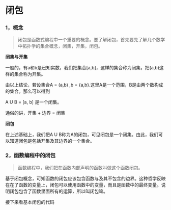 # 闭包

### 1，概念

> 闭包是函数式编程中一个重要的概念。要了解闭包，首先要先了解几个数学中拓扑学的集合概念，闭集，开集，闭包。

**闭集与开集**

一般的，有a和b是已知实数，我们把集合[a,b]，这样的集合称为闭集，把(a,b)这样的集合称为开集。

由以上结论，若设集合A = (a,b) ,b = {a,b}.这里A是一个范围，B是由两个数构成的集合。那么可以得到

A U B = [a, b] 是一个闭集。

通俗的讲，开集 + 边界 = 闭集

**闭包**

在上述基础上，我们把A U B称为A的闭包，可见闭包是一个闭集。由此，我们可以知道闭包是包括开集及其边界的一个集合。

### 2，函数编程中的闭包

> 函数编程中，我们把在函数内部声明的函数叫做这个函数闭包。

基于闭包概念，可知函数的闭包应该包含函数与及其不包含的边界。这种哲学反映在在了函数的变量上，闭包可以使用函数中的变量，而且是函数中的最终变量。说明闭包包含了函数里面所有的运算，所以叫闭包嘛。

接下来看基本闭包的代码